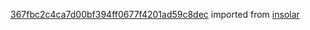 [367fbc2c4ca7d00bf394ff0677f4201ad59c8dec](https://github.com/insolar/insolar/commit/367fbc2c4ca7d00bf394ff0677f4201ad59c8dec) imported from [insolar](https://github.com/insolar/insolar)
